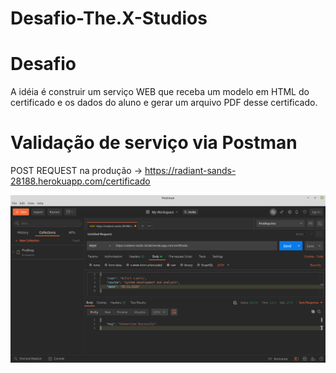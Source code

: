 # Desafio-The.X-Studios

# Desafio
A idéia é construir um serviço WEB que receba um modelo em HTML do certificado e os dados do aluno e gerar um arquivo PDF desse certificado.

# Validação de serviço via Postman
POST REQUEST na produção -> https://radiant-sands-28188.herokuapp.com/certificado

![](/Validation.png?raw=true)
